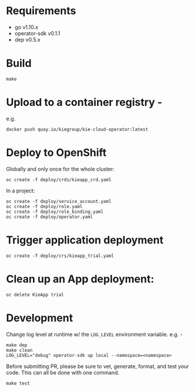 # Requirements
 - go v1.10.x
 - operator-sdk v0.1.1
 - dep v0.5.x

# Build
```shell
make
```

# Upload to a container registry -
e.g.
```shell
docker push quay.io/kiegroup/kie-cloud-operator:latest
```

# Deploy to OpenShift
Globally and only once for the whole cluster:
```shell
oc create -f deploy/crds/kieapp_crd.yaml
```

In a project:
```shell
oc create -f deploy/service_account.yaml
oc create -f deploy/role.yaml
oc create -f deploy/role_binding.yaml
oc create -f deploy/operator.yaml
```

# Trigger application deployment
```shell
oc create -f deploy/crs/kieapp_trial.yaml
```

# Clean up an App deployment:
```shell
oc delete KieApp trial
```

# Development

Change log level at runtime w/ the `LOG_LEVEL` environment variable. e.g. -

```shell
make dep
make clean
LOG_LEVEL="debug" operator-sdk up local --namespace=<namespace>
```

Before submitting PR, please be sure to vet, generate, format, and test your code. This can all be done with one command.
```shell
make test
```
